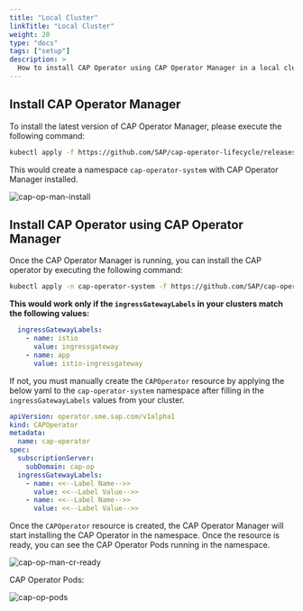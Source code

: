 ```yaml
---
title: "Local Cluster"
linkTitle: "Local Cluster"
weight: 20
type: "docs"
tags: ["setup"]
description: >
  How to install CAP Operator using CAP Operator Manager in a local cluster
---
```


## Install CAP Operator Manager
To install the latest version of CAP Operator Manager, please execute the following command:

```bash
kubectl apply -f https://github.com/SAP/cap-operator-lifecycle/releases/latest/download/manager_manifest.yaml
```

This would create a namespace `cap-operator-system` with CAP Operator Manager installed. 

![cap-op-man-install](/cap-operator-lifecycle/img/cap-op-man-install.png)
## Install CAP Operator using CAP Operator Manager
Once the CAP Operator Manager is running, you can install the CAP operator by executing the following command:

```bash
kubectl apply -n cap-operator-system -f https://github.com/SAP/cap-operator-lifecycle/releases/latest/download/manager_default_CR.yaml
```
**This would work only if the `ingressGatewayLabels` in your clusters match the following values:**

```yaml
  ingressGatewayLabels:
    - name: istio
      value: ingressgateway
    - name: app
      value: istio-ingressgateway
```

If not, you must manually create the `CAPOperator` resource by applying the below yaml to the `cap-operator-system` namespace after filling in the `ingressGatewayLabels` values from your cluster.

```yaml
apiVersion: operator.sme.sap.com/v1alpha1
kind: CAPOperator
metadata:
  name: cap-operator
spec:
  subscriptionServer:
    subDomain: cap-op
  ingressGatewayLabels:
    - name: <<--Label Name-->>
      value: <<--Label Value-->>
    - name: <<--Label Name-->>
      value: <<--Label Value-->>
```
Once the `CAPOperator` resource is created, the CAP Operator Manager will start installing the CAP Operator in the namespace. Once the resource is ready, you can see the CAP Operator Pods running in the namespace.

![cap-op-man-cr-ready](/cap-operator-lifecycle/img/cap-op-man-cr-ready.png)

CAP Operator Pods:

![cap-op-pods](/cap-operator-lifecycle/img/cap-op-pods.png)
